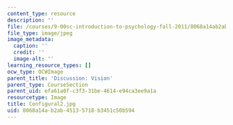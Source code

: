 ```yaml
---
content_type: resource
description: ''
file: /courses/9-00sc-introduction-to-psychology-fall-2011/8068a14ab2ab45135718b3451c50b594_Configural2.jpg
file_type: image/jpeg
image_metadata:
  caption: ''
  credit: ''
  image-alt: ''
learning_resource_types: []
ocw_type: OCWImage
parent_title: 'Discussion: Vision'
parent_type: CourseSection
parent_uid: efa61a0f-c3f3-31be-4614-e94ca3ee9a1a
resourcetype: Image
title: Configural2.jpg
uid: 8068a14a-b2ab-4513-5718-b3451c50b594
---
```

